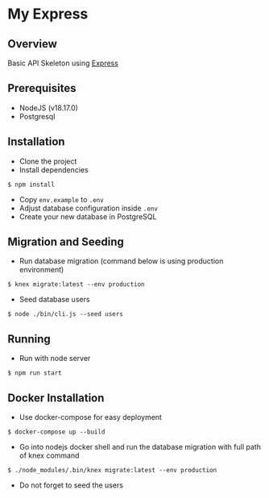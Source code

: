 # My Express

## Overview
Basic API Skeleton using [Express](https://expressjs.com/)

## Prerequisites
- NodeJS (v18.17.0)
- Postgresql

## Installation
- Clone the project
- Install dependencies
```
$ npm install
```
- Copy `env.example` to `.env`
- Adjust database configuration inside `.env`
- Create your new database in PostgreSQL

## Migration and Seeding
- Run database migration (command below is using production environment)
```
$ knex migrate:latest --env production
```
- Seed database users
```
$ node ./bin/cli.js --seed users
```

## Running
- Run with node server
```
$ npm run start
```

## Docker Installation
- Use docker-compose for easy deployment
```
$ docker-compose up --build
```
- Go into nodejs docker shell and run the database migration with full path of knex command
```
$ ./node_modules/.bin/knex migrate:latest --env production
```
- Do not forget to seed the users
